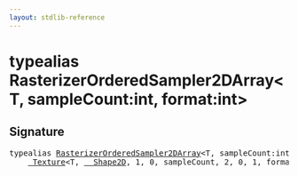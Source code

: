 ```yaml
---
layout: stdlib-reference
---
```


# typealias RasterizerOrderedSampler2DArray\<T, sampleCount:int, format:int\>

## Signature

<pre>
<span class='code_keyword'>typealias</span> <a href="/stdlib-reference/types/RasterizerOrderedSampler2DArray" class="code_type">RasterizerOrderedSampler2DArray</a>&lt;<span class="code_type">T</span>, sampleCount:<span class="code_keyword">int</span>, format:<span class="code_keyword">int</span>&gt; = 
    <a href="/stdlib-reference/types/Texture/index" class="code_type">_Texture</a>&lt;<span class="code_type">T</span>, <a href="/stdlib-reference/types/Shape2D/index" class="code_type">__Shape2D</a>, 1, 0, sampleCount, 2, 0, 1, format&gt;;
</pre>

